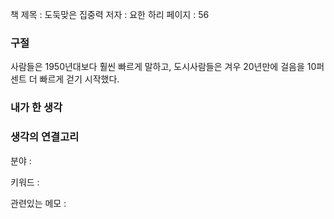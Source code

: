 
책 제목 : 도둑맞은 집중력
저자 : 요한 하리
페이지 : 56

### 구절

사람들은 1950년대보다 훨씬 빠르게 말하고, 도시사람들은 겨우 20년만에 걸음을 10퍼센트 더 빠르게 걷기 시작했다.

### 내가 한 생각


### 생각의 연결고리
분야 : 

키워드 : 

관련있는 메모 : 